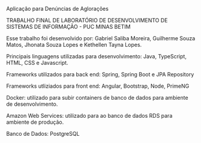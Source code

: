 Aplicação para Denúncias de Aglorações

TRABALHO FINAL DE LABORATÓRIO DE DESENVOLVIMENTO DE SISTEMAS DE INFORMAÇÃO - PUC MINAS BETIM

Esse trabalho foi desenvolvido por: Gabriel Saliba Moreira, Guilherme Souza Matos, Jhonata Souza Lopes e Kethellen Tayna Lopes.



Principais linguagens utilizadas para desenvolvimento: Java, TypeScript, HTML, CSS e Javascript.

Frameworks utilizados para back end: Spring, Spring Boot e JPA Repository

Frameworks utliziados para front end: Angular, Bootstrap, Node, PrimeNG

Docker: utilizado para subir containers de banco de dados para ambiente de desenvolvimento.

Amazon Web Services: utilizado para ao banco de dados RDS para ambiente de produção. 

Banco de Dados: PostgreSQL
